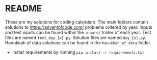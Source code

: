 # README
These are my solutions for coding calendars. The main folders contain solutions to https://adventofcode.com/ problems ordered by year. Inputs and test inputs can be found within the `inputs/` folder of each year. Test files are named `test_day_{x}.py`. Solution files are named `day_{x}.py`. Hanukkah of data solutions can be found in the `hanukkah_of_data` folder.

- Install requirements by running `pip install -r requirements.txt`

